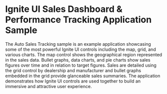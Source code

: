 Ignite UI Sales Dashboard & Performance Tracking Application Sample
==========================

The Auto Sales Tracking sample is an example application showcasing some of the most powerful Ignite UI controls including the map, grid, and various charts. The map control shows the geographical region represented in the sales data. Bullet graphs, data charts, and pie charts show sales figures over time and in relation to target figures. Sales are detailed using the grid control by dealership and manufacturer and bullet graphs embedded in the grid provide glanceable sales summaries. The application demonstrates how Ignite UI controls are used together to build an immersive and attractive user experience.
